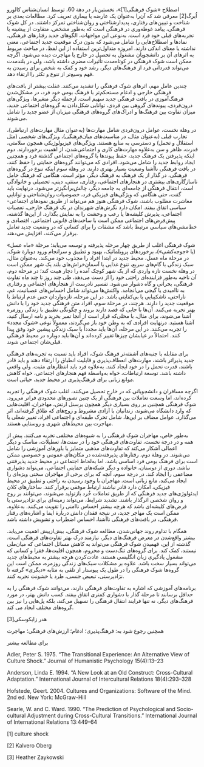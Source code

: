   اصطلاح «شوک فرهنگی[1]»، نخستین‌بار در دهة 60، توسط انسان‌شناس کالوِرو اُبرگ[2] معرفی شد که آن‌را به‌عنوان یک عارضه یا بیماری تعریف کرد. مطالعات بعدی بر شناخت و تبیین‌های رفتاری، پدیدارشناختی و روان‌شناختی تمرکز داشتند. در کل شوک فرهنگی، پیامد غوطه‌وری در فرهنگی است که به‌طور مشخص، متفاوت از پیشینه یا تجربه‌های قبلی خود فرد است. به‌نوعی این مواجهات، الگوهای جدید رفتارهای فرهنگی، نمادها و اصطلاح‌هایی را شامل می‌شود که بدون درک موقعیت جدید اجتماعی، معنی نداشته یا معنای اندکی دارند. امروزه متداول‌ترین استفاده از این لفظ، در مباحث مربوط به اثرهای آن بر دانشجویان مشغول به تحصیل در خارج یا مهاجرت دیده می‌شود. اگرچه ممکن است شوک فرهنگی در کوتاه‌مدت تأثیرات مضری داشته باشد، ولی در بلند‌مدت می‌تواند قدردانی فرد از فرهنگ‌های دیگر، رشد خود و کمک به شخص برای رسیدن به فهم وسیع‌تر از تنوع و تکثر را ارتقاء دهد.

چندین عامل مهم، اثرهای شوک فرهنگی را تشدید می‌کنند. غفلت بیشتر از بافت‌های فرهنگی خارجی و ادغام مستحکم‌تر با فرهنگ بومی خود فرد، در مشکل‌شدن فرهنگ‌آموزی در بافت فرهنگی جدید سهیم است. ازجمله دیگر متغیرها، ویژگی‌های درون‌فردی، پیوندهای گروهی بین فردی، توانایی شکل‌دادن به گروه‌های اجتماعی جدید، میزان تفاوت بین فرهنگ‌ها و ادراک‌های گروه‌های فرهنگی میزبان از عضو جدید را شامل می‌شوند.

در وهلة نخست، عوامل درون‌فردی شامل مهارت‌ها (به‌عنوان مثال مهارت‌های ارتباطی)، تجارب قبلی (به‌عنوان مثال، در مناسبت‌های میان‌فرهنگی)، ویژگی‌های شخصی (مثل استقلال و تحمل) و دسترسی به منابع هستند. ویژگی‌های فیزیولوژیکی همچون سلامتی، قدرت، ظاهر و سن به‌علاوه مهارت‌های کاری و اجتماعی‌شدن، از اهمیت برخوردارند. دوم اینکه پذیرفتن یک فرهنگ جدید، حفظ پیوندها با گروه‌های اجتماعی گذشتة فرد و همچنین ایجاد روابط جدید را شامل می‌شود. افرادی که می‌توانند گروه‌های حمایتی را حفظ کنند، در بافت فرهنگی ناآشنا وضعیت بسیار بهتری دارند. در وهلة سوم اینکه تنوع در گروه‌های فرهنگی، در گذار از یک فرهنگ به فرهنگ دیگر، مؤثر است. هنگامی که فرهنگ حامل ناسازگاری‌های بیشتری در هنجارهای اجتماعی، رفتاری، سنتی، دینی، تحصیلی و خانوادگی است، انتقال فرهنگی از جامعه‌ای به جامعه دیگر، چالش‌برانگیزتر می‌شود. درنهایت باید گفت، حتی هنگامی که ویژگی‌های فیزیکی فرد، خصوصیات روان‌شناختی و توانایی معاشرت مطلوب باشند، شوک فرهنگی هنوز هم می‌تواند از طریق نمودهای اجتماعی-سیاسی اتفاق بیفتد. امکان دارد نگرش‌های شهرندان در یک فرهنگ خارجی، تعصبات اجتماعی، پذیرش کلیشه‌ها یا رعب و وحشت را به نمایش بگذارد. از این‌ها گذشته، پیش‌فرض‌های اجتماعی ممکن است با ساخت‌های قانونی اجتماعی، اقتصادی و خط‌مشی‌های سیاسی مرتبط باشد که مشقات را برای کسانی که در وضعیت جدید تعامل برقرار می‌کنند، افزایش می‌دهند.

شوک فرهنگی اغلب از طریق چهار مرحله پذیرفته و توسعه می‌یابد؛ مرحلة «ماه عسل» (یا «جوجه‌کشی»)، برخوردهای پروبلماتیک، بهبود و تطبیق و سرانجام ورود دوبارة شوک. در مرحلة ماه عسل، محیط جدید در ابتدا افراد را مجذوب خود می‌کند. به‌عنوان مثال، سبک زندگی با گام‌های سریع، تنوع غذایی یا آسمان‌خراش‌های بلند یک شهر ممکن است در وهلة نخست تازه واردی که از یک شهر کوچک آمده را دچار هیبت کند؛ در مرحلة دوم، آن ناحیه به‌طور فزاینده‌ای راحتی خود را از دست می‌دهد، طی چند روز تا چند ماه تفاوت فرهنگی، بحرانی و گاه دشوار می‌شود. تفسیر نادرست از هنجارهای اجتماعی و رفتاری به ناامیدی یا گیجی می‌انجامد. واکنش‌ها می‌تواند شامل احساس‌های عصبانیت، غم، ناراحتی، ناشکیبایی یا بی‌کفایتی باشد. در این مرحله، تازه‌واردان حس عدم ارتباط با موقعیت جدید را دارند. هرچند، در مرحلة سوم، افراد متن فرهنگی جدید خود را با دانش بهتر تجربه می‌کنند. آن‌ها با جایی که قصد دارند بروند و چگونگی تطبیق با زندگی روزمره آشنا می‌شوند، برای مثال، با محلی‌که قرار است از آنجا تمبر بخرید و نامه ارسال کنید، آشنا هستید. درنهایت افرادی که به وطن خود باز می‌گردند، معمولاً نوعی «شوک مجدد» را تجربه می‌کنند. در این مرحله، آن‌ها باید مجدداً با سبک زندگی پیشین خود وفق پیدا کنند. احتمالاً در غیابشان چیزها تغییر کرده‌اند و آن‌ها باید دوباره در محیط فرهنگی قبلی‌شان اجتماعی شوند.

برای مقابله با جنبه‌های آشفته‌تر فرهنگ شوک، افراد باید نسبت به تجربه‌های فرهنگی جدید پذیراتر باشند، مهارت‌های انعطاف‌پذیری و قابلیت انطباق را ارتقاء دهند و باید قادر باشند، قدرت تحمل را در خود ایجاد کنند. به‌علاوه فرد باید انتظارهای مثبت، ولی واقعی داشته باشد. توسعة ارتباطات، خواه به‌واسطة فهم هنجارهای اجتماعی، خواه کاهش موانع زبانی برای فرهنگ‌پذیری در محیط جدید، حیاتی است.

اگرچه مسافران و دانشجویانی که در خارج تحصیل می‌کنند، اغلب شوک فرهنگی را تجربه کرده‌اند، اما وسعت تعاملات بین فرهنگی از یک چنین تصورهای محدودی فراتر می‌رود. شوک فرهنگی همچنین بر روی بسیاری دیگر همچون پرسنل ارتش، مهاجران، اقلیت‌هایی که وارد دانشگاه می‌شوند، زندانیان با آزادی مشروط و زوج‌های که طلاق گرفته‌اند، اثر می‌گذارد. عوامل مضاف بر این‌ها، شامل تحرک طبقه‌ای و اجتماعی افراد، تغییر شغلی یا مهاجرت بین محیط‌های شهری و روستایی هستند.

به‌طور خاص، مهاجران شوک فرهنگی را به شیوه‌های مختلفی تجربه می‌کنند. پیش از همه و در درجة نخست، تفاوت‌های فرهنگی خود را در سنت‌ها، تعطیلات، مناسک و دیگر اعمالی آشکار می‌کند که تفاوت‌های مذهبی متمایز یا باورهای آموزشی را شامل می‌شوند. در وهلة دوم، رفتارهای پذیرفته‌شده در مکان‌های عمومی و خصوصی ممکن است برای فرهنگ بومی فرد اساسی باشد، اما به‌لحاظ اجتماعی در محیط جدید پذیرفتنی نباشد. دوری از دوستان، خانواده و دیگر شبکه‌های حمایتی اجتماعی، می‌‌تواند دشواری مضاعفی را ایجاد کند. در درجة سوم، آنچه که برای برخی از مهاجران سختی ویژه‌ای را ایجاد می‌کند، مانع زبانی است. مهاجران با وجود رسیدن به راحتی و تطبیق در محیط فیزیکی، امکان دارد قادر نباشند ارتباط موفقی برقرار کنند. ساختارهای کلان ایدئولوژی‌های جدید فرهنگی که از طریق تعاملات خُرد بازتولید می‌شوند، می‌توانند بر روح و روان شخصی اثرگذار باشند. تشدید شرایط، می‌تواند زمینه‌ای برای نژادپرستی یا فرض‌های کلیشه‌ای باشد که هرچه بیشتر احساس ناامنی را تقویت می‌کنند. به‌علاوه، ممکن است یک مهاجر جدید، در نتیجة فقدان دانش دربارة ایما و اشاره‌های رفتار فرهنگی، در بافت‌های فرهنگی ناآشنا، احساس اضطراب و تشویش داشته باشد.

همگام با تداوم روند جهانی‌شدن، مطالعه شوک فرهنگی، بیش‌ازپیش اهمیت می‌یابد. بیشتر واقع‌شدن در معرض فرهنگ‌های دیگر، نیازمند درک بهتر تفاوت‌های فرهنگی است. گذشته از این، فهمیدن شوک فرهنگی می‌تواند به کاهش مسائل اجتماعی که میان‌ملی نیستند، کمک کند. برای گروه‌های تنگ‌دست و محروم، همچون اقلیت‌ها، فقرا و کسانی که مشغول یادگیری زبان انگلیسی هستند، عادت‌کردن هرچه بیشتر به محیط‌های جدید می‌تواند بسیار سخت باشد. علاوه بر مشکلات سبک‌های زندگی روزمره، ممکن است این گروه‌ها شوک فرهنگی را در طول یک پیوستار از تلقی به مثابه «دیگری» گرفته تا نژادپرستی، تبعیض جنسی، طرد یا خشونت تجربه کنند.

برنامه‌های آموزشی که اشاره به تفاوت‌های فرهنگی دارند، می‌توانند شوک فرهنگی را به حداقل برسانند تا مرحلة گذار با دشواری کمتری اتفاق بیفتد. کسب دانش بهتر، در مورد فرهنگ‌های دیگر، نه تنها فرایند انتقال فرهنگی را تسهیل می‌کند، بلکه پل‌هایی را نیز بین گروه‌های مختلف ایجاد می کند.

  


هدر زایکوسکی[3]

  


همچنین رجوع شود به: فرهنگ‌پذیری؛ ادغام؛ ارزش‌های فرهنگی؛ مهاجرت

  


 برای مطالعه بیشتر

  


Adler, Peter S. 1975. “The Transitional Experience: An Alternative View of Culture Shock.” Journal of Humanistic Psychology 15(4):13–23

Anderson, Linda E. 1994. “A New Look at an Old Construct: Cross-Cultural Adaptation.” International Journal of Intercultural Relations 18(4):293–328

Hofstede, Geert. 2004. Cultures and Organizations: Software of the Mind. 2nd ed. New York: McGraw-Hill

Searle, W. and C. Ward. 1990. “The Prediction of Psychological and Socio-cultural Adjustment during Cross-Cultural Transitions.” International Journal of International Relations 13:449–64

  


[1] culture shock

[2] Kalvero Oberg

[3] Heather Zaykowski

  


 

  


 

  


 

  


 